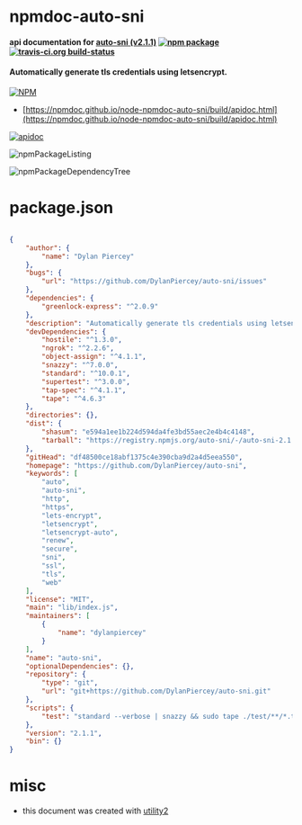 # npmdoc-auto-sni

#### api documentation for  [auto-sni (v2.1.1)](https://github.com/DylanPiercey/auto-sni)  [![npm package](https://img.shields.io/npm/v/npmdoc-auto-sni.svg?style=flat-square)](https://www.npmjs.org/package/npmdoc-auto-sni) [![travis-ci.org build-status](https://api.travis-ci.org/npmdoc/node-npmdoc-auto-sni.svg)](https://travis-ci.org/npmdoc/node-npmdoc-auto-sni)

#### Automatically generate tls credentials using letsencrypt.

[![NPM](https://nodei.co/npm/auto-sni.png?downloads=true&downloadRank=true&stars=true)](https://www.npmjs.com/package/auto-sni)

- [https://npmdoc.github.io/node-npmdoc-auto-sni/build/apidoc.html](https://npmdoc.github.io/node-npmdoc-auto-sni/build/apidoc.html)

[![apidoc](https://npmdoc.github.io/node-npmdoc-auto-sni/build/screenCapture.buildCi.browser.%252Ftmp%252Fbuild%252Fapidoc.html.png)](https://npmdoc.github.io/node-npmdoc-auto-sni/build/apidoc.html)

![npmPackageListing](https://npmdoc.github.io/node-npmdoc-auto-sni/build/screenCapture.npmPackageListing.svg)

![npmPackageDependencyTree](https://npmdoc.github.io/node-npmdoc-auto-sni/build/screenCapture.npmPackageDependencyTree.svg)



# package.json

```json

{
    "author": {
        "name": "Dylan Piercey"
    },
    "bugs": {
        "url": "https://github.com/DylanPiercey/auto-sni/issues"
    },
    "dependencies": {
        "greenlock-express": "^2.0.9"
    },
    "description": "Automatically generate tls credentials using letsencrypt.",
    "devDependencies": {
        "hostile": "^1.3.0",
        "ngrok": "^2.2.6",
        "object-assign": "^4.1.1",
        "snazzy": "^7.0.0",
        "standard": "^10.0.1",
        "supertest": "^3.0.0",
        "tap-spec": "^4.1.1",
        "tape": "^4.6.3"
    },
    "directories": {},
    "dist": {
        "shasum": "e594a1ee1b224d594da4fe3bd55aec2e4b4c4148",
        "tarball": "https://registry.npmjs.org/auto-sni/-/auto-sni-2.1.1.tgz"
    },
    "gitHead": "df48500ce18abf1375c4e390cba9d2a4d5eea550",
    "homepage": "https://github.com/DylanPiercey/auto-sni",
    "keywords": [
        "auto",
        "auto-sni",
        "http",
        "https",
        "lets-encrypt",
        "letsencrypt",
        "letsencrypt-auto",
        "renew",
        "secure",
        "sni",
        "ssl",
        "tls",
        "web"
    ],
    "license": "MIT",
    "main": "lib/index.js",
    "maintainers": [
        {
            "name": "dylanpiercey"
        }
    ],
    "name": "auto-sni",
    "optionalDependencies": {},
    "repository": {
        "type": "git",
        "url": "git+https://github.com/DylanPiercey/auto-sni.git"
    },
    "scripts": {
        "test": "standard --verbose | snazzy && sudo tape ./test/**/*.test.js | tap-spec"
    },
    "version": "2.1.1",
    "bin": {}
}
```



# misc
- this document was created with [utility2](https://github.com/kaizhu256/node-utility2)
